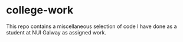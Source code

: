 # college-work
This repo contains a miscellaneous selection of code I have done as a student at NUI Galway as assigned work.

